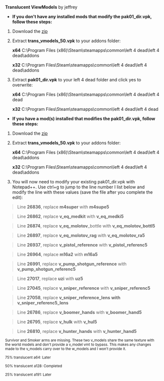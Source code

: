 **Translucent ViewModels** by jeffrey 

- **If you don't have any installed mods that modify the pak01_dir.vpk, follow these steps:**

1. Download the [zip](https://github.com/l4d/trans_vmodels/archive/master.zip)

2. Extract **trans_vmodels_50.vpk** to your addons folder:

	 **x64** C:\Program Files (x86)\Steam\steamapps\common\left 4 dead\left 4 dead\addons
	 
	 **x32** C:\Program Files\Steam\steamapps\common\left 4 dead\left 4 dead\addons
	 
3.  Extract **pak01_dir.vpk** to your left 4 dead folder and click yes to overwrite:

	 **x64** C:\Program Files (x86)\Steam\steamapps\common\left 4 dead\left 4 dead
	 
	 **x32** C:\Program Files\Steam\steamapps\common\left 4 dead\left 4 dead

- **If you have a mod(s) installed that modifies the pak01_dir.vpk, follow these steps:**

1. Download the [zip](https://github.com/l4d/trans_vmodels/archive/master.zip)

2. Extract **trans_vmodels_50.vpk** to your addons folder:

	 **x64** C:\Program Files (x86)\Steam\steamapps\common\left 4 dead\left 4 dead\addons
	 
	 **x32** C:\Program Files\Steam\steamapps\common\left 4 dead\left 4 dead\addons

3. You will now need to modify your existing pak01_dir.vpk with Notepad++. Use ctrl+g to jump to the line number I list below and modify the line with these values (save the file after you complete the edit):

 > Line **26836**, replace **m4super** with **m4supe5**

 > Line **26862**, replace **v_eq_medkit** with **v_eq_medki5**

 > Line **26874**, replace **v_eq_molotov**_bottle with **v_eq_molotov_bottl5**

 > Line **26897**, replace **v_eq_molotov_rag** with **v_eq_molotov_ra5**

 > Line **26937**, replace **v_pistol_reference** with **v_pistol_referenc5**

 > Line **26964**, replace **m16a2** with **m16a5**

 > Line **26991**, replace **v_pump_shotgun_reference** with **v_pump_shotgun_referenc5**

 > Line **27017**, replace **uzi** with **uz5**

 > Line **27045**, replace **v_sniper_reference** with **v_sniper_referenc5**

 > Line **27058**, replace **v_sniper_reference_lens** **with v_sniper_referenc5_lens**

 > Line **26786**, replace **v_boomer_hands** with **v_boomer_hand5**

 > Line **26795**, replace **v_hulk** with **v_hul5**

 > Line **26810**, replace **v_hunter_hands** with **v_hunter_hand5**

<sub>Survivor and Smoker arms are missing. These two v_models share the same texture with the world models and don't provide a v_model vmt to bypass. This makes any changes made to the v_models carry over to the w_models and I won't provide it. </sub>

<sub> 75% translucent a64: Later</sub>

<sub> 50% translucent a128: Completed</sub>

<sub> 25% translucent a191: Later</sub>
